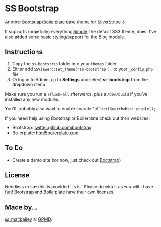 # SS Bootstrap

Another [Bootstrap](http://twitter.github.com/bootstrap/)/[Boilerplate](http://html5boilerplate.com/) base theme for [SilverStripe 3](http://www.silverstripe.org/).

It supports (hopefully) everything [Simple](//github.com/silverstripe-themes/silverstripe-simple), the default SS3 theme, does. I've also added some basic styling/support for the [Blog](//github.com/silverstripe/silverstripe-blog) module.

## Instructions

1. Copy the `ss-bootstrap` folder into your `themes` folder
2. Either add `SSViewer::set_theme('ss-bootstrap');` to your `_config.php` file
3. Or log in to Admin, go to **Settings** and select **ss-bootstrap** from the dropdown menu

Make sure you run a `?flush=all` afterwards, plus a `/dev/build` if you've installed any new modules.

You'll probably also want to enable search: `FulltextSearchable::enable();`

If you need help using Bootstrap or Boilerplate check out their websites:

* Bootstrap: [twitter.github.com/bootstrap](http://twitter.github.com/bootstrap/)
* Boilerplate: [html5boilerplate.com](http://html5boilerplate.com/)

## To Do

* Create a demo site (for now, just check out [Bootstrap](http://twitter.github.com/bootstrap/))

## License

Needless to say this is provided 'as is'. Please do with it as you will - have fun! [Bootstrap](https://github.com/twitter/bootstrap/blob/master/LICENSE) and [Boilerplate](https://github.com/h5bp/html5-boilerplate/blob/master/LICENSE.md) have their own licenses.

## Made by...

[@_mattbailey](http://twitter.com/_mattbailey) at [GPMD](http://www.gpmd.co.uk/).
